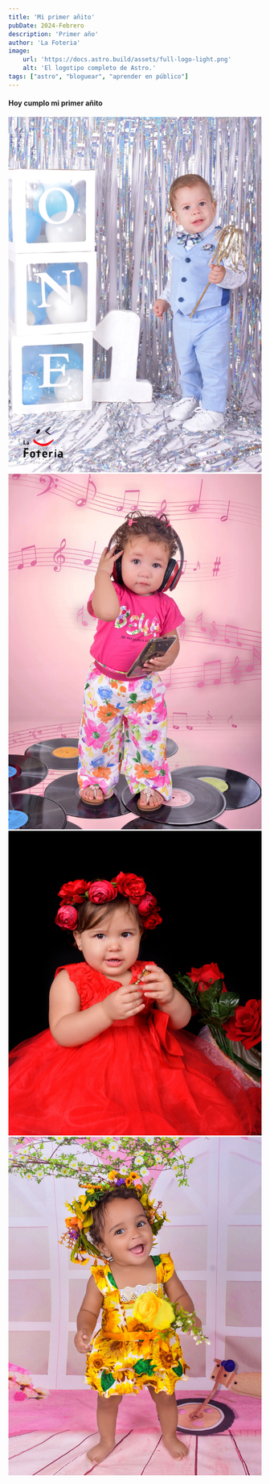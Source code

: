 ```yaml
---
title: 'Mi primer añito'
pubDate: 2024-Febrero
description: 'Primer año'
author: 'La Foteria'
image:
    url: 'https://docs.astro.build/assets/full-logo-light.png'
    alt: 'El logotipo completo de Astro.'
tags: ["astro", "bloguear", "aprender en público"]
---
```




#### Hoy cumplo mi primer añito

![months][path]
![months][path2]
![months][path3]
![months][path4]

[path]: ../../../assets/first-year/01.webp
[path2]: ../../../assets/first-year/02.webp
[path3]: ../../../assets/first-year/03.webp
[path4]: ../../../assets/first-year/04.webp
